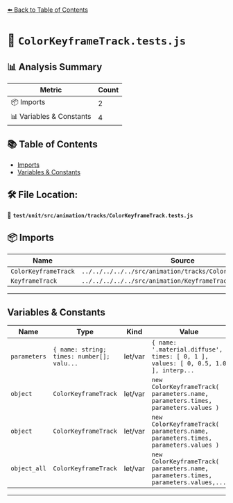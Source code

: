 [⬅️ Back to Table of Contents](../../../../../index.md)

# 📄 `ColorKeyframeTrack.tests.js`

## 📊 Analysis Summary

| Metric | Count |
|--------|-------|
| 📦 Imports | 2 |
| 📊 Variables & Constants | 4 |

## 📚 Table of Contents

- [Imports](#imports)
- [Variables & Constants](#variables-constants)

## 🛠️ File Location:
📂 **`test/unit/src/animation/tracks/ColorKeyframeTrack.tests.js`**

## 📦 Imports

| Name | Source |
|------|--------|
| `ColorKeyframeTrack` | `../../../../../src/animation/tracks/ColorKeyframeTrack.js` |
| `KeyframeTrack` | `../../../../../src/animation/KeyframeTrack.js` |


---

## Variables & Constants

| Name | Type | Kind | Value | Exported |
|------|------|------|-------|----------|
| `parameters` | `{ name: string; times: number[]; valu...` | let/var | `{ name: '.material.diffuse', times: [ 0, 1 ], values: [ 0, 0.5, 1.0 ], interp...` | ✗ |
| `object` | `ColorKeyframeTrack` | let/var | `new ColorKeyframeTrack( parameters.name, parameters.times, parameters.values )` | ✗ |
| `object` | `ColorKeyframeTrack` | let/var | `new ColorKeyframeTrack( parameters.name, parameters.times, parameters.values )` | ✗ |
| `object_all` | `ColorKeyframeTrack` | let/var | `new ColorKeyframeTrack( parameters.name, parameters.times, parameters.values,...` | ✗ |


---